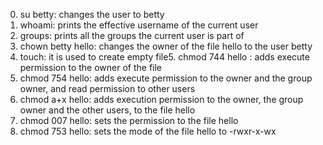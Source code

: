 0. su betty: changes the user to betty
1. whoami:  prints the effective username of the current user
2. groups: prints all the groups the current user is part of
3. chown betty hello: changes the owner of the file hello to the user betty
4. touch: it is used to create empty file5. chmod 744 hello : adds execute permission to the owner of the file 
6. chmod 754 hello: adds execute permission to the owner and the group owner, and read permission to other users
7. chmod a+x hello: adds execution permission to the owner, the group owner and the other users, to the file hello
8. chmod 007 hello: sets the permission to the file hello
9. chmod 753 hello: sets the mode of the file hello to -rwxr-x-wx
